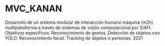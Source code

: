 # MVC_KANAN
Desarrollo de un sistema modular de interacción humano máquina (m2h) multiplataforma a través de sistemas de visión computacional por SIAFI.  Objetivos específicos: Reconocimiento de gestos. Detección de objetos con YOLO. Reconocimiento facial. Tracking de objetos o personas.
2021
